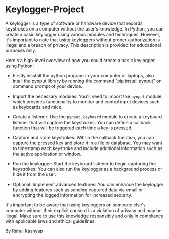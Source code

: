 # Keylogger-Project
A keylogger is a type of software or hardware device that records keystrokes on a computer without the user's knowledge. In Python, you can create a basic keylogger using various modules and techniques. However, it's important to note that using keyloggers without proper authorization is illegal and a breach of privacy. This description is provided for educational purposes only.

Here's a high-level overview of how you could create a basic keylogger using Python:

* Firstly insstall the python program in your computer or laptops, also intall the pynput library by running the command "pip install pynput" on command prompt of your device.

* Import the necessary modules: You'll need to import the `pynput` module, which provides functionality to monitor and control input devices such as keyboards and mice.

* Create a listener: Use the `pynput.keyboard` module to create a keyboard listener that will capture the keystrokes. You can define a callback function that will be triggered each time a key is pressed.

* Capture and store keystrokes: Within the callback function, you can capture the pressed key and store it in a file or database. You may want to timestamp each keystroke and include additional information such as the active application or window.

* Run the keylogger: Start the keyboard listener to begin capturing the keystrokes. You can also run the keylogger as a background process or hide it from the user.

* Optional: Implement advanced features: You can enhance the keylogger by adding features such as sending captured data via email or encrypting the logged information for increased security.

It's important to be aware that using keyloggers on someone else's computer without their explicit consent is a violation of privacy and may be illegal. Make sure to use this knowledge responsibly and only in compliance with applicable laws and ethical guidelines.

By Rahul Kashyap 
